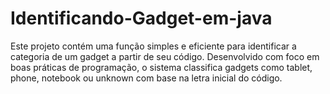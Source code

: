 # Identificando-Gadget-em-java
Este projeto contém uma função simples e eficiente para identificar a categoria de um gadget a partir de seu código. Desenvolvido com foco em boas práticas de programação, o sistema classifica gadgets como tablet, phone, notebook ou unknown com base na letra inicial do código.
